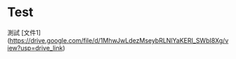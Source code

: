 # Test
測試
[文件1] (https://drive.google.com/file/d/1MhwJwLdezMseybRLNlYaKERI_SWbI8Xg/view?usp=drive_link)
